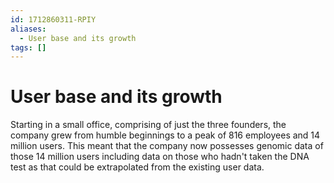 ```yaml
---
id: 1712860311-RPIY
aliases:
  - User base and its growth
tags: []
---
```


# User base and its growth

Starting in a small office, comprising of just the three founders, the company
grew from humble beginnings to a peak of 816 employees and 14 million users.
This meant that the company now possesses genomic data of those 14 million
users including data on those who hadn't taken the DNA test as that could be
extrapolated from the existing user data.
